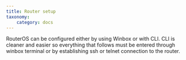 ```yaml
---
title: Router setup
taxonomy:
    category: docs
---
```

RouterOS can be configured either by using Winbox or with CLI.
CLI is cleaner and easier so everything that follows must be entered through winbox terminal or by establishing ssh or telnet connection to the router.